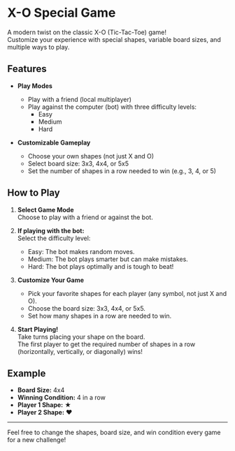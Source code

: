 # X-O Special Game

A modern twist on the classic X-O (Tic-Tac-Toe) game!  
Customize your experience with special shapes, variable board sizes, and multiple ways to play.

## Features

- **Play Modes**
  - Play with a friend (local multiplayer)
  - Play against the computer (bot) with three difficulty levels:
    - Easy
    - Medium
    - Hard

- **Customizable Gameplay**
  - Choose your own shapes (not just X and O)
  - Select board size: 3x3, 4x4, or 5x5
  - Set the number of shapes in a row needed to win (e.g., 3, 4, or 5)

## How to Play

1. **Select Game Mode**  
   Choose to play with a friend or against the bot.

2. **If playing with the bot:**  
   Select the difficulty level:  
   - Easy: The bot makes random moves.  
   - Medium: The bot plays smarter but can make mistakes.  
   - Hard: The bot plays optimally and is tough to beat!

3. **Customize Your Game**  
   - Pick your favorite shapes for each player (any symbol, not just X and O).
   - Choose the board size: 3x3, 4x4, or 5x5.
   - Set how many shapes in a row are needed to win.

4. **Start Playing!**  
   Take turns placing your shape on the board.  
   The first player to get the required number of shapes in a row (horizontally, vertically, or diagonally) wins!

## Example

- **Board Size:** 4x4  
- **Winning Condition:** 4 in a row  
- **Player 1 Shape:** ★  
- **Player 2 Shape:** ♥

---

Feel free to change the shapes, board size, and win condition every game for a new challenge!
